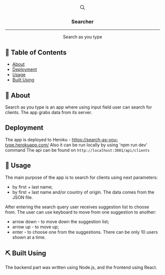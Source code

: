 <p align="center">
  <a href="https://search-as-you-type.herokuapp.com/" >
 <img width=20px height=20px src="./client/public/icons8-search-48.png" alt="Project logo"></a>
 <h3 align="center">Searcher</h3>
</p>

<hr>
<p align="center"> Search as you type
    <br>
</p>

## 📝 Table of Contents

- [About](#about)
- [Deployment](#deployment)
- [Usage](#usage)
- [Built Using](#built_using)

## 🧐 About <a name = "about"></a>

Search as you type is an app where using input field user can search for clients. The app grabs data from its server.

## Deployment <a name = "deployment"></a>

The app is deployed to Heroku - https://search-as-you-type.herokuapp.com/
Also it can be run locally by using 'npm run dev' command
The api can be found on `http://localhost:3001/api/clients`

## 🎈 Usage <a name="usage"></a>

The main purpose of the app is to search for clients using next parameters:

- by first + last name;
- by first + last name and/or country of origin.
  The data comes from the JSON file.

After entering the search query user receives suggestion list to choose from. The user can use keyboard to move from one suggestion to another:

- arrow down - to move down the suggestion list;
- arrow up - to move up;
- enter - to choose one from the suggestions.
  There can be only 10 users shown at a time.

## ⛏️ Built Using <a name = "built_using"></a>

The backend part was written using Node.js, and the frontend using React.
